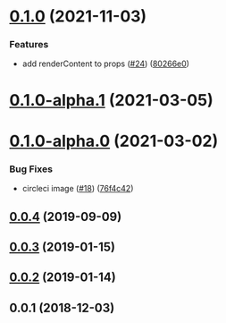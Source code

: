 # [0.1.0](https://github.com/traveloka/react-native-coachmark/compare/v0.1.0-alpha.1...v0.1.0) (2021-11-03)


### Features

* add renderContent to props ([#24](https://github.com/traveloka/react-native-coachmark/issues/24)) ([80266e0](https://github.com/traveloka/react-native-coachmark/commit/80266e0b597a09c36cefb873c952071a870507f5))



# [0.1.0-alpha.1](https://github.com/traveloka/react-native-coachmark/compare/v0.1.0-alpha.0...v0.1.0-alpha.1) (2021-03-05)



# [0.1.0-alpha.0](https://github.com/traveloka/react-native-coachmark/compare/v0.0.4...v0.1.0-alpha.0) (2021-03-02)


### Bug Fixes

* circleci image ([#18](https://github.com/traveloka/react-native-coachmark/issues/18)) ([76f4c42](https://github.com/traveloka/react-native-coachmark/commit/76f4c426d269551a2caa5f659679e0c3882bf1e4))



## [0.0.4](https://github.com/traveloka/react-native-coachmark/compare/v0.0.3...v0.0.4) (2019-09-09)



## [0.0.3](https://github.com/traveloka/react-native-coachmark/compare/v0.0.2...v0.0.3) (2019-01-15)



## [0.0.2](https://github.com/traveloka/react-native-coachmark/compare/v0.0.1...v0.0.2) (2019-01-14)



## 0.0.1 (2018-12-03)




